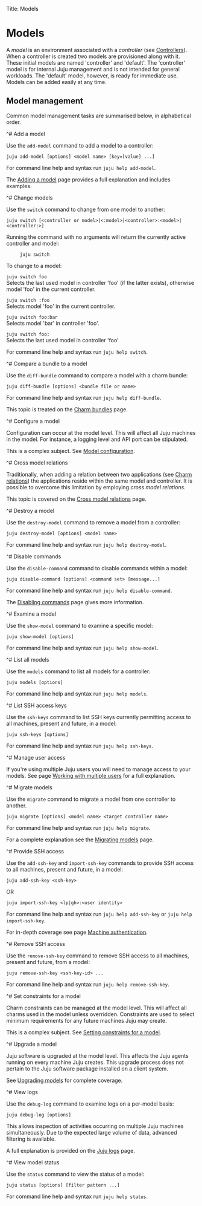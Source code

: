 Title: Models

# Models

A *model* is an environment associated with a *controller* (see
[Controllers][controllers]). When a controller is created two models are
provisioned along with it. These initial models are named 'controller' and
'default'. The 'controller' model is for internal Juju management and is not
intended for general workloads. The 'default' model, however, is ready for
immediate use. Models can be added easily at any time.

## Model management

Common model management tasks are summarised below, in alphabetical order.


^# Add a model
  
   Use the `add-model` command to add a model to a controller:
   
   `juju add-model [options] <model name> [key=[value] ...]`
   
   For command line help and syntax run `juju help add-model`.
   
   The [Adding a model][models-adding] page provides a full explanation and
   includes examples.


^# Change models
   
   Use the `switch` command to change from one model to another:
   
   `juju switch [<controller or model>|<:model>|<controller>:<model>|<controller:>]`
   
   Running the command with no arguments will return the currently active 
   controller and model:
     
         juju switch
   
   To change to a model:
   
   `juju switch foo`  
   Selects the last used model in controller 'foo' (if the latter exists),
   otherwise model 'foo' in the current controller.

   `juju switch :foo`  
   Selects model 'foo' in the current controller.

   `juju switch foo:bar`  
   Selects model 'bar' in controller 'foo'.
   
   `juju switch foo:`  
   Selects the last used model in controller 'foo'

   For command line help and syntax run `juju help switch`.


^# Compare a bundle to a model

   Use the `diff-bundle` command to compare a model with a charm bundle:
   
   `juju diff-bundle [options] <bundle file or name>`
   
   For command line help and syntax run `juju help diff-bundle`.
   
   This topic is treated on the [Charm bundles][charms-bundles-diff] page.


^# Configure a model

   Configuration can occur at the model level. This will affect all Juju
   machines in the model. For instance, a logging level and API port can be
   stipulated.

   This is a complex subject. See [Model configuration][models-config].


^# Cross model relations
   
   Traditionally, when adding a relation between two applications (see
   [Charm relations][charms-relations]) the applications reside within the same
   model and controller. It is possible to overcome this limitation by
   employing *cross model relations*.

   This topic is covered on the [Cross model relations][models-cmr] page.


^# Destroy a model

   Use the `destroy-model` command to remove a model from a controller:
   
   `juju destroy-model [options] <model name>`
   
   For command line help and syntax run `juju help destroy-model`.


^# Disable commands

   Use the `disable-command` command to disable commands within a model:
   
   `juju disable-command [options] <command set> [message...]`
   
   For command line help and syntax run `juju help disable-command`.
   
   The [Disabling commands][juju-block] page gives more information.


^# Examine a model

   Use the `show-model` command to examine a specific model:
   
   `juju show-model [options]`
   
   For command line help and syntax run `juju help show-model`.


^# List all models

   Use the `models` command to list all models for a controller:
   
   `juju models [options]`
   
   For command line help and syntax run `juju help models`.


^# List SSH access keys
   
   Use the `ssh-keys` command to list SSH keys currently permitting access to
   all machines, present and future, in a model:
   
   `juju ssh-keys [options]`
   
   For command line help and syntax run `juju help ssh-keys`.
   

^# Manage user access
   
   If you're using multiple Juju users you will need to manage access to your
   models. See page [Working with multiple users][multiuser] for a full
   explanation.
   

^# Migrate models

   Use the `migrate` command to migrate a model from one controller to another.

   `juju migrate [options] <model name> <target controller name>`
   
   For command line help and syntax run `juju help migrate`.

   For a complete explanation see the [Migrating models][models-migrate] page.
   

^# Provide SSH access
   
   Use the `add-ssh-key` and `import-ssh-key` commands to provide SSH access to
   all machines, present and future, in a model:
   
   `juju add-ssh-key <ssh-key>`

   OR

   `juju import-ssh-key <lp|gh>:<user identity>`
   
   For command line help and syntax run `juju help add-ssh-key` or
   `juju help import-ssh-key`.
   
   For in-depth coverage see page [Machine authentication][machine-auth].


^# Remove SSH access
   
   Use the `remove-ssh-key` command to remove SSH access to all machines,
   present and future, from a model:
   
   `juju remove-ssh-key <ssh-key-id> ...`
   
   For command line help and syntax run `juju help remove-ssh-key`.


^# Set constraints for a model

   Charm constraints can be managed at the model level. This will affect all
   charms used in the model unless overridden. Constraints are used to select
   minimum requirements for any future machines Juju may create.

   This is a complex subject. See
   [Setting constraints for a model][charms-constraints-models].


^# Upgrade a model
   
   Juju software is upgraded at the model level. This affects the Juju agents
   running on every machine Juju creates. This upgrade process does not pertain
   to the Juju software package installed on a client system.

   See [Upgrading models][models-upgrade] for complete coverage.


^# View logs
   
   Use the `debug-log` command to examine logs on a per-model basis:
   
   `juju debug-log [options]`

   This allows inspection of activities occurring on multiple Juju machines
   simultaneously. Due to the expected large volume of data, advanced filtering
   is available.

   A full explanation is provided on the [Juju logs][juju-logs] page.


^# View model status
   
   Use the `status` command to view the status of a model:

   `juju status [options] [filter pattern ...]`
   
   For command line help and syntax run `juju help status`.


<!-- LINKS -->

[controllers]: ./controllers.md
[models-cmr]: ./models-cmr.md
[models-adding]: ./models-adding.md
[models-config]: ./models-config.md
[models-migrate]: ./models-migrate.md
[models-upgrade]: ./models-upgrade.md
[charms-relations]: ./charms-relations.md
[charms-bundles-diff]: ./charms-bundles.md#comparing-a-bundle-to-a-model
[charms-constraints-models]: ./charms-constraints.md#setting-constraints-for-a-model
[juju-logs]: ./troubleshooting-logs.md
[multiuser]: ./multiuser.md
[juju-block]: ./juju-block.md
[machine-auth]: ./machine-auth.md
